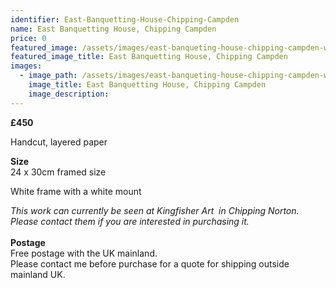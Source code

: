 ```yaml
---
identifier: East-Banquetting-House-Chipping-Campden
name: East Banquetting House, Chipping Campden
price: 0
featured_image: /assets/images/east-banqueting-house-chipping-campden-ws.jpg
featured_image_title: East Banquetting House, Chipping Campden
images:
  - image_path: /assets/images/east-banqueting-house-chipping-campden-ws-1.jpg
    image_title: East Banquetting House, Chipping Campden
    image_description:
---
```

**£450**

Handcut, layered paper

**Size**<br>24 x 30cm framed size

White frame with a white mount

*This work can currently be seen at Kingfisher Art&nbsp; in Chipping Norton. Please contact them if you are interested in purchasing it.*<br><br>**Postage**<br>Free postage with the UK mainland.<br>Please contact me before purchase for a quote for shipping outside mainland UK.